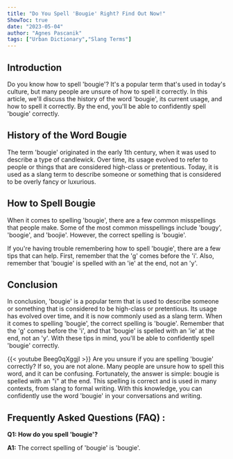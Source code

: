 ```yaml
---
title: "Do You Spell 'Bougie' Right? Find Out Now!"
ShowToc: true 
date: "2023-05-04"
author: "Agnes Pascanik" 
tags: ["Urban Dictionary","Slang Terms"]
---
```

## Introduction

Do you know how to spell 'bougie'? It's a popular term that's used in today's culture, but many people are unsure of how to spell it correctly. In this article, we'll discuss the history of the word 'bougie', its current usage, and how to spell it correctly. By the end, you'll be able to confidently spell 'bougie' correctly.

## History of the Word Bougie

The term 'bougie' originated in the early 1th century, when it was used to describe a type of candlewick. Over time, its usage evolved to refer to people or things that are considered high-class or pretentious. Today, it is used as a slang term to describe someone or something that is considered to be overly fancy or luxurious.

## How to Spell Bougie

When it comes to spelling 'bougie', there are a few common misspellings that people make. Some of the most common misspellings include 'bougy', 'boogie', and 'boojie'. However, the correct spelling is 'bougie'.

If you're having trouble remembering how to spell 'bougie', there are a few tips that can help. First, remember that the 'g' comes before the 'i'. Also, remember that 'bougie' is spelled with an 'ie' at the end, not an 'y'.

## Conclusion

In conclusion, 'bougie' is a popular term that is used to describe someone or something that is considered to be high-class or pretentious. Its usage has evolved over time, and it is now commonly used as a slang term. When it comes to spelling 'bougie', the correct spelling is 'bougie'. Remember that the 'g' comes before the 'i', and that 'bougie' is spelled with an 'ie' at the end, not an 'y'. With these tips in mind, you'll be able to confidently spell 'bougie' correctly.

{{< youtube Beeg0qXggjI >}} 
Are you unsure if you are spelling 'bougie' correctly? If so, you are not alone. Many people are unsure how to spell this word, and it can be confusing. Fortunately, the answer is simple: bougie is spelled with an "i" at the end. This spelling is correct and is used in many contexts, from slang to formal writing. With this knowledge, you can confidently use the word 'bougie' in your conversations and writing.

## Frequently Asked Questions (FAQ) :
**Q1: How do you spell 'bougie'?**

**A1:** The correct spelling of 'bougie' is 'bougie'.





